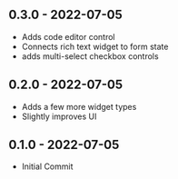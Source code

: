 ## 0.3.0 - 2022-07-05

- Adds code editor control
- Connects rich text widget to form state
- adds multi-select checkbox controls

## 0.2.0 - 2022-07-05

- Adds a few more widget types
- Slightly improves UI

## 0.1.0 - 2022-07-05

- Initial Commit
